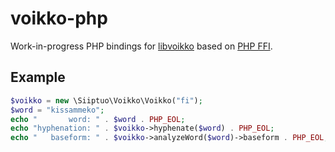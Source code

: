 # voikko-php

Work-in-progress PHP bindings for [libvoikko](https://voikko.puimula.org/) based on [PHP FFI](https://www.php.net/manual/en/book.ffi.php).

## Example

```php
$voikko = new \Siiptuo\Voikko\Voikko("fi");
$word = "kissammeko";
echo "       word: " . $word . PHP_EOL;
echo "hyphenation: " . $voikko->hyphenate($word) . PHP_EOL;
echo "   baseform: " . $voikko->analyzeWord($word)->baseform . PHP_EOL;
```
